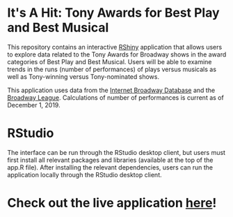 # It's A Hit: Tony Awards for Best Play and Best Musical

This repository contains an interactive [RShiny](https://shiny.rstudio.com/) application that allows users to explore data related to the Tony Awards for Broadway shows in the award categories of Best Play and Best Musical. Users will be able to examine trends in the runs (number of performances) of plays versus musicals as well as Tony-winning versus Tony-nominated shows.

This application uses data from the [Internet Broadway Database](https://www.ibdb.com/) and the [Broadway League](https://www.broadwayleague.com/). Calculations of number of performances is current as of December 1, 2019.

# RStudio

The interface can be run through the RStudio desktop client, but users must first install all relevant packages and libraries (available at the top of the app.R file). After installing the relevant dependencies, users can run the application locally through the RStudio desktop client.

# Check out the live application [here](https://madeleinersnow.shinyapps.io/broadway_awards/)!
